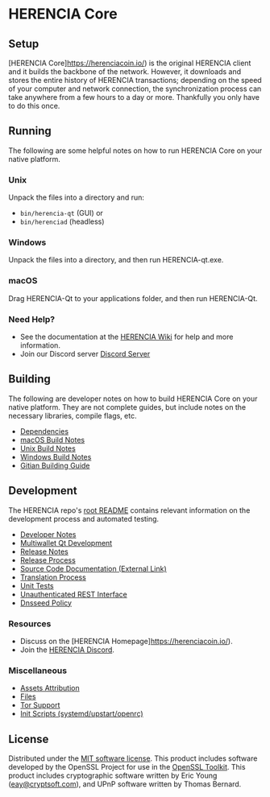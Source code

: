 HERENCIA Core
=============

Setup
---------------------
[HERENCIA Core]https://herenciacoin.io/) is the original HERENCIA client and it builds the backbone of the network. However, it downloads and stores the entire history of HERENCIA transactions; depending on the speed of your computer and network connection, the synchronization process can take anywhere from a few hours to a day or more. Thankfully you only have to do this once.

Running
---------------------
The following are some helpful notes on how to run HERENCIA Core on your native platform.

### Unix

Unpack the files into a directory and run:

- `bin/herencia-qt` (GUI) or
- `bin/herenciad` (headless)

### Windows

Unpack the files into a directory, and then run HERENCIA-qt.exe.

### macOS

Drag HERENCIA-Qt to your applications folder, and then run HERENCIA-Qt.

### Need Help?

* See the documentation at the [HERENCIA Wiki](https://github.com/herencia/HEIRS.git)
for help and more information.
* Join our Discord server [Discord Server](https://discord.com/invite/Z3ghAYdgD2)

Building
---------------------
The following are developer notes on how to build HERENCIA Core on your native platform. They are not complete guides, but include notes on the necessary libraries, compile flags, etc.

- [Dependencies](dependencies.md)
- [macOS Build Notes](build-osx.md)
- [Unix Build Notes](build-unix.md)
- [Windows Build Notes](build-windows.md)
- [Gitian Building Guide](gitian-building.md)

Development
---------------------
The HERENCIA repo's [root README](/README.md) contains relevant information on the development process and automated testing.

- [Developer Notes](developer-notes.md)
- [Multiwallet Qt Development](multiwallet-qt.md)
- [Release Notes](release-notes.md)
- [Release Process](release-process.md)
- [Source Code Documentation (External Link)](https://github.com/herencia/HEIRS.git)
- [Translation Process](translation_process.md)
- [Unit Tests](unit-tests.md)
- [Unauthenticated REST Interface](REST-interface.md)
- [Dnsseed Policy](dnsseed-policy.md)

### Resources
* Discuss on the [HERENCIA Homepage]https://herenciacoin.io/).
* Join the [HERENCIA Discord](https://discord.com/invite/Z3ghAYdgD2).

### Miscellaneous
- [Assets Attribution](assets-attribution.md)
- [Files](files.md)
- [Tor Support](tor.md)
- [Init Scripts (systemd/upstart/openrc)](init.md)

License
---------------------
Distributed under the [MIT software license](/COPYING).
This product includes software developed by the OpenSSL Project for use in the [OpenSSL Toolkit](https://www.openssl.org/). This product includes
cryptographic software written by Eric Young ([eay@cryptsoft.com](mailto:eay@cryptsoft.com)), and UPnP software written by Thomas Bernard.

